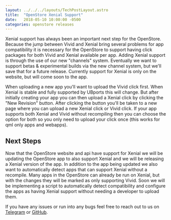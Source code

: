 ```yaml
---
layout: ../../../layouts/TechPostLayout.astro
title:  "OpenStore Xenial Support"
date:   2018-05-10 10:00:00 -0500
categories: openstore releases
---
```


Xenial support has always been an important next step for the OpenStore. Because
the jump between Vivid and Xenial bring several problems for app compatibility
it is necessary for the OpenStore to support having click packages for both
Vivid and Xenial available per app. Adding Xenial support is through the use of
our new "channels" system. Eventually we want to support betas & experimental
builds via the new channel system, but we'll save that for a future release.
Currently support for Xenial is only on the website, but will come soon to the
app.

When uploading a new app you'll want to upload the Vivid click first. When
Xenial is stable and fully supported by UBports this will change. But after
initially creating your app you can then upload a Xenial click by clicking the
"New Revision" button. After clicking the button you'll be taken to a new page
where you can upload a new Xenial click or Vivid click. If your app supports
both Xenial and Vivid without recompiling then you can choose the option for
both so you only need to upload your click once (this works for qml only apps
and webapps).

## Next Steps

Now that the OpenStore website and api have support for Xenial we will be
updating the OpenStore app to also support Xenial and we will be releasing a
Xenial version of the app. In addition to the app being updated we also want to
automatically detect apps that can support Xenial without a recompile. Many
apps in the OpenStore can already be run on Xenial, but with the changes they
will be marked as only supporting Vivid. Soon we will be implementing a script
to automatically detect compatibility and configure the apps as having Xenial
support without needing a developer to upload them.

If you have any issues or run into any bugs feel free to reach out to us on
[Telegram](https://open-store.io/telegram) or
[GitHub](https://github.com/UbuntuOpenStore/openstore-meta/issues).
